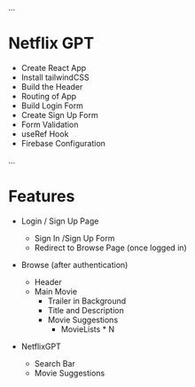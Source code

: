 ...
# Netflix GPT

- Create React App
- Install tailwindCSS
- Build the Header
- Routing of App
- Build Login Form
- Create Sign Up Form
- Form Validation
- useRef Hook
- Firebase Configuration


...
# Features

- Login / Sign Up Page
    - Sign In /Sign Up Form
    - Redirect to Browse Page (once logged in)

- Browse (after authentication)
    - Header
    - Main Movie
        - Trailer in Background
        - Title and Description
        - Movie Suggestions
            - MovieLists * N

- NetflixGPT 
    - Search Bar
    - Movie Suggestions